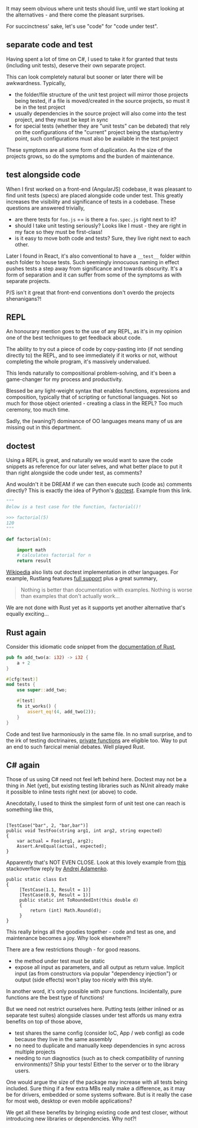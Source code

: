 It may seem obvious where unit tests should live, until we start looking at the alternatives - and there come the pleasant surprises.

For succinctness' sake, let's use "code" for "code under test".

## separate code and test

Having spent a lot of time on C#, I used to take it for granted that tests (including unit tests), deserve their own separate project.

This can look completely natural but sooner or later there will be awkwardness. Typically, 

- the folder/file structure of the unit test project will mirror those projects being tested, if a file is moved/created in the source projects, so must it be in the test project
- usually dependencies in the source project will also come into the test project, and they must be kept in sync
- for special tests (whether they are "unit tests" can be debated) that rely on the configurations of the "current" project being the startup/entry point, such configurations must also be available in the test project

These symptoms are all some form of duplication. As the size of the projects grows, so do the symptoms and the burden of maintenance. 

## test alongside code 
When I first worked on a front-end (AngularJS) codebase, it was pleasant to find unit tests (specs) are placed alongside code under test. This greatly increases the visibility and significance of tests in a codebase. These questions are answered trivially,

- are there tests for `foo.js` == is there a `foo.spec.js` right next to it?
- should I take unit testing seriously? Looks like I must - they are right in my face so they must be first-class!
- is it easy to move both code and tests? Sure, they live right next to each other.

Later I found in React, it's also conventional to have a `__test__` folder within each folder to house tests. Such seemingly innocuous naming in effect pushes tests a step away from significance and towards obscurity. It's a form of separation and it can suffer from some of the symptoms as with separate projects.

P/S isn't it great that front-end conventions don't overdo the projects shenanigans?!

## REPL
An honourary mention goes to the use of any REPL, as it's in my opinion one of the best techniques to get feedback about code. 

The ability to try out a piece of code by copy-pasting into (if not sending directly to) the REPL, and to see immediately if it works or not, without completing the whole program, it's massively undervalued.

This lends naturally to compositional problem-solving, and it's been a game-changer for my process and productivity.

Blessed be any light-weight syntax that enables functions, expressions and composition, typically that of scripting or functional languages. Not so much for those object oriented - creating a class in the REPL? Too much ceremony, too much time.

Sadly, the (waning?) dominance of OO languages means many of us are missing out in this department.

## doctest

Using a REPL is great, and naturally we would want to save the code snippets as reference for our later selves, and what better place to put it than right alongside the code under test, as comments?

And wouldn't it be DREAM if we can then execute such (code as) comments directly? This is exactly the idea of Python's [doctest](https://docs.python.org/3/library/doctest.html). Example from this link.

```python
"""
Below is a test case for the function, factorial()!

>>> factorial(5)
120
"""

def factorial(n):

    import math
    # calculates factorial for n
    return result
```

[Wikipedia](https://en.wikipedia.org/wiki/Doctest#Literate_programming_and_doctests) also lists out doctest implementation in other languages. For example, Rustlang features [full support](https://doc.rust-lang.org/1.7.0/book/testing.html#documentation-tests) plus a great summary,

> Nothing is better than documentation with examples. Nothing is worse than examples that don't actually work...

We are not done with Rust yet as it supports yet another alternative that's equally exciting...

## Rust again

Consider this idiomatic code snippet from the [documentation of Rust](https://doc.rust-lang.org/1.7.0/book/testing.html#the-tests-module),

```rust
pub fn add_two(a: i32) -> i32 {
    a + 2
}

#[cfg(test)]
mod tests {
    use super::add_two;

    #[test]
    fn it_works() {
        assert_eq!(4, add_two(2));
    }
}
```

Code and test live harmoniously in the same file. In no small surprise, and to the irk of testing doctrinaires, [private functions](https://doc.rust-lang.org/rust-by-example/testing/unit_testing.html) are eligible too. Way to put an end to such farcical menial debates. Well played Rust.

## C# again

Those of us using C# need not feel left behind here. Doctest may not be a thing in .Net (yet), but existing testing libraries such as NUnit already make it possible to inline tests right next (or above) to code.

Anecdotally, I used to think the simplest form of unit test one can reach is something like this,

```CSharp

[TestCase("bar", 2, "bar,bar")]
public void TestFoo(string arg1, int arg2, string expected)
{
    var actual = Foo(arg1, arg2);
    Assert.AreEqual(actual, expected);
}
```

Apparently that's NOT EVEN CLOSE. Look at this lovely example from [this](https://stackoverflow.com/a/25076422/4687081) stackoverflow reply by [Andrej Adamenko](https://stackoverflow.com/users/3421814/andrej-adamenko).

```CSharp
public static class Ext
{
     [TestCase(1.1, Result = 1)]
     [TestCase(0.9, Result = 1)]
     public static int ToRoundedInt(this double d)
     {
         return (int) Math.Round(d);
     }
}
```

 This really brings all the goodies together - code and test as one, and maintenance becomes a joy. Why look elsewhere?!

There are a few restrictions though - for good reasons.

- the method under test must be static
- expose all input as parameters, and all output as return value. Implicit input (as from constructors via popular "dependency injection") or output (side effects) won't play too nicely with this style. 

In another word, it's only possible with pure functions. Incidentally, pure functions are the best type of functions!

But we need not restrict ourselves here. Putting tests (either inlined or as separate test suites) alongside classes under test affords us many extra benefits on top of those above,

- test shares the same config (consider IoC, App / web config) as code because they live in the same assembly
- no need to duplicate and manually keep dependencies in sync across multiple projects 
- needing to run diagnostics (such as to check compatibility of running environments)? Ship your tests! Either to the server or to the library users. 

One would argue the size of the package may increase with all tests being included. Sure thing if a few extra MBs really make a difference, as it may be for drivers, embedded or some systems software. But is it really the case for most web, desktop or even mobile applications?

We get all these benefits by bringing existing code and test closer, without introducing new libraries or dependencies. Why not?!
